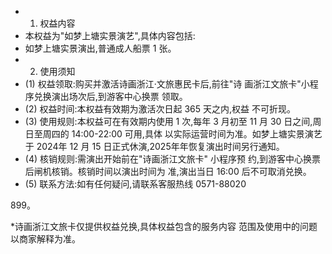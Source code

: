 - 1. 权益内容
- 本权益为"如梦上塘实景演艺",具体内容包括:
- 如梦上塘实景演出,普通成人船票 1 张。
- 2. 使用须知
- (1) 权益领取:购买并激活诗画浙江·文旅惠民卡后,前往"诗 画浙江文旅卡"小程序兑换演出场次后,到游客中心换票 领取。
- (2) 权益时间:本权益有效期为激活次日起 365 天之内,权益 不可折现。
- (3) 使用规则:本权益可在有效期内使用 1 次,每年 3 月初至 11 月 30 日之间,周日至周四的 14:00-22:00 可用,具体 以实际运营时间为准。如梦上塘实景演艺于 2024年 12 月 15 日正式休演,2025年年恢复演出时间另行通知。
- (4) 核销规则:需演出开始前在"诗画浙江文旅卡" 小程序预 约,到游客中心换票后闸机核销。核销时间以演出时间为 准,演出当日 16:00 后不可取消兑换。
- (5) 联系方法:如有任何疑问,请联系客服热线 0571-88020

899。

*诗画浙江文旅卡仅提供权益兑换,具体权益包含的服务内容 范围及使用中的问题以商家解释为准。